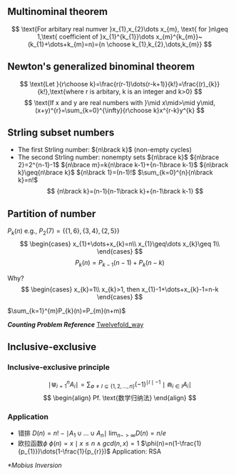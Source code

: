 ## Multinominal theorem
$$
	\text{For arbitary real numver }x_{1},x_{2}\dots x_{m}, \text{ for }n\geq 1,\text{ coefficient of }x_{1}^{k_{1}}\dots x_{m}^{k_{m}}~(k_{1}+\dots+k_{m}=n)={n \choose k_{1},k_{2},\dots,k_{m}}
$$

## Newton's generalized binominal theorem
$$
\text{Let }{r\choose k}=\frac{r(r-1)\dots(r-k+1)}{k!}=\frac{(r)_{k}}{k!},\text{where r is arbitary, k is an integer and k>0}
$$
$$
\text{If x and y are real numbers with }\mid x\mid>\mid y\mid,
(x+y)^{r}=\sum_{k=0}^{\infty}{r\choose k}x^{r-k}y^{k}
$$


## Strling subset numbers
- The first Strling number: ${n\brack k}$ (non-empty cycles)
- The second Strling number: nonempty sets  ${n\brace k}$ ${n\brace 2}=2^{n-1}-1$ ${n\brace m}=k{n\brace k-1}+{n-1\brace k-1}$
${n\brack k}\geq{n\brace k}$
${n\brack 1}=(n-1)!$
$\sum_{k=0}^{n}{n\brack k}=n!$
$$
{n\brack k}=(n-1){n-1\brack k}+{n-1\brack k-1}
$$
## Partition of number
$P_{k}(n)$
e.g., $P_{2}(7)=\{\{1,6\},\{3,4\},\{2,5\}\}$
$$
\begin{cases}
 x_{1}+\dots+x_{k}=n\\
 x_{1}\geq\dots x_{k}\geq 1\\
\end{cases}
$$
$$
P_{k}(n)=P_{k-1}(n-1)+P_{k}(n-k)
$$

Why?
$$
\begin{cases}  
 x_{k}=1\\
x_{k}>1, then x_{1}-1+\dots+x_{k}-1=n-k
\end{cases}
$$

$\sum_{k=1}^{m}P_{k}(n)=P_{m}(n+m)$

**_Counting Problem Reference_** [Twelvefold_way](en.wikipedia.org/wiki/Twelvefold_way)

## Inclusive-exclusive
### Inclusive-exclusive principle
$$
\mid\Cup_{i=1}^{n}A_{i}\mid=\sum_{\emptyset\neq I\subseteq\{1,2,\dots,n\}}(-1)^{\mid I\mid-1}\mid\Cap_{i\in I} A_{i}\mid
$$
$$
\begin{align}
Pf.
\text{数学归纳法}
\end{align}
$$
### Application
- 错排
	$D(n)=n!-\mid A_{1}\cup\dots\cup A_{n}\mid$
	$\lim_{n->\infty}D(n)=n/e$
- 欧拉函数$\phi$
	$\phi(n)={x\mid x\leq n\wedge gcd(n,x)=1}$
	$\phi(n)=n(1-\frac{1}{p_{1}})\dots(1-\frac{1}{p_{r}})$
	Application: RSA

_*Mobius Inversion_



